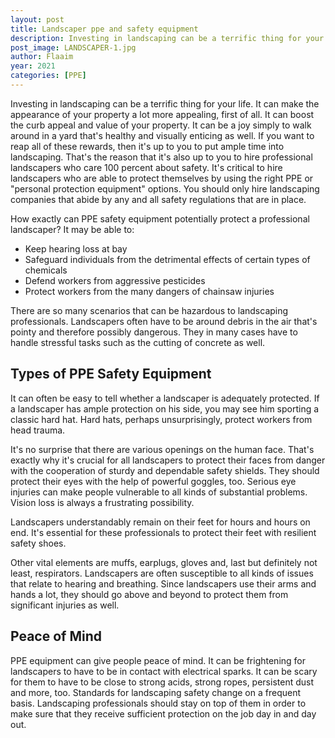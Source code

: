 ```yaml
---
layout: post
title: Landscaper ppe and safety equipment
description: Investing in landscaping can be a terrific thing for your life. It can make the appearance of your property a lot more appealing, first of all. It can boost the curb appeal and value of your property 
post_image: LANDSCAPER-1.jpg
author: Flaaim
year: 2021
categories: [PPE]
---
```


Investing in landscaping can be a terrific thing for your life. It can make the appearance of your property a lot more appealing, first of all. It can boost the curb appeal and value of your property. It can be a joy simply to walk around in a yard that's healthy and visually enticing as well. If you want to reap all of these rewards, then it's up to you to put ample time into landscaping. That's the reason that it's also up to you to hire professional landscapers who care 100 percent about safety. It's critical to hire landscapers who are able to protect themselves by using the right PPE or "personal protection equipment" options. You should only hire landscaping companies that abide by any and all safety regulations that are in place. 


How exactly can PPE safety equipment potentially protect a professional landscaper? It may be able to:


- Keep hearing loss at bay
- Safeguard individuals from the detrimental effects of certain types of chemicals
- Defend workers from aggressive pesticides
- Protect workers from the many dangers of chainsaw injuries

There are so many scenarios that can be hazardous to landscaping professionals. Landscapers often have to be around debris in the air that's pointy and therefore possibly dangerous. They in many cases have to handle stressful tasks such as the cutting of concrete as well.

## Types of PPE Safety Equipment

It can often be easy to tell whether a landscaper is adequately protected. If a landscaper has ample protection on his side, you may see him sporting a classic hard hat. Hard hats, perhaps unsurprisingly, protect workers from head trauma. 


It's no surprise that there are various openings on the human face. That's exactly why it's crucial for all landscapers to protect their faces from danger with the cooperation of sturdy and dependable safety shields. They should protect their eyes with the help of powerful goggles, too. Serious eye injuries can make people vulnerable to all kinds of substantial problems. Vision loss is always a frustrating possibility.


Landscapers understandably remain on their feet for hours and hours on end. It's essential for these professionals to protect their feet with resilient safety shoes. 


Other vital elements are muffs, earplugs, gloves and, last but definitely not least, respirators. Landscapers are often susceptible to all kinds of issues that relate to hearing and breathing. Since landscapers use their arms and hands a lot, they should go above and beyond to protect them from significant injuries as well.

## Peace of Mind


PPE equipment can give people peace of mind. It can be frightening for landscapers to have to be in contact with electrical sparks. It can be scary for them to have to be close to strong acids, strong ropes, persistent dust and more, too. Standards for landscaping safety change on a frequent basis. Landscaping professionals should stay on top of them in order to make sure that they receive sufficient protection on the job day in and day out.
